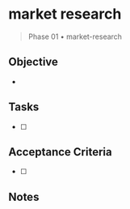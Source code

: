 # market research

> Phase 01 • market-research

## Objective
- 

## Tasks
- [ ] 

## Acceptance Criteria
- [ ] 

## Notes

